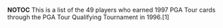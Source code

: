 __NOTOC__ This is a list of the 49 players who earned 1997 PGA Tour cards through the PGA Tour Qualifying Tournament in 1996.[1]
